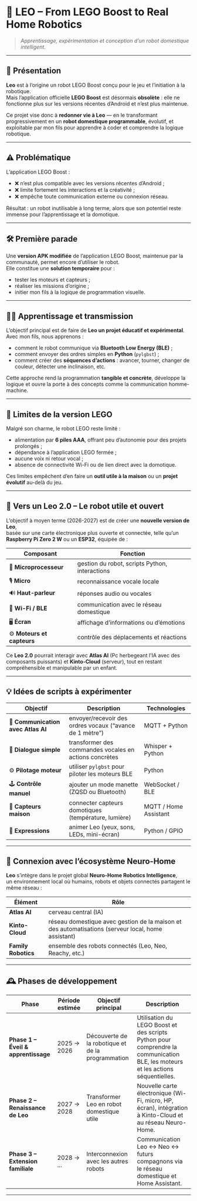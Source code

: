 # 🤖 LEO – From LEGO Boost to Real Home Robotics

> *Apprentissage, expérimentation et conception d’un robot domestique intelligent.*

---

## 🧩 **Présentation**

**Leo** est à l’origine un robot LEGO Boost conçu pour le jeu et l’initiation à la robotique.  
Mais l’application officielle **LEGO Boost** est désormais **obsolète** : elle ne fonctionne plus sur les versions récentes d’Android et n’est plus maintenue.  

Ce projet vise donc à **redonner vie à Leo** — en le transformant progressivement en un **robot domestique programmable**, évolutif, et exploitable par mon fils pour apprendre à coder et comprendre la logique robotique.

---

## ⚠️ **Problématique**

L’application LEGO Boost :
- ❌ n’est plus compatible avec les versions récentes d’Android ;
- ❌ limite fortement les interactions et la créativité ;
- ❌ empêche toute communication externe ou connexion réseau.

Résultat : un robot inutilisable à long terme, alors que son potentiel reste immense pour l’apprentissage et la domotique.

---

## 🛠️ **Première parade**

Une **version APK modifiée** de l’application LEGO Boost, maintenue par la communauté, permet encore d’utiliser le robot.  
Elle constitue une **solution temporaire** pour :
- tester les moteurs et capteurs ;
- réaliser les missions d’origine ;
- initier mon fils à la logique de programmation visuelle.

---

## 👨‍🚀 **Apprentissage et transmission**

L’objectif principal est de faire de **Leo un projet éducatif et expérimental**.  
Avec mon fils, nous apprenons :
- comment le robot communique via **Bluetooth Low Energy (BLE)** ;
- comment envoyer des ordres simples en **Python** (`pylgbst`) ;
- comment créer des **séquences d’actions** : avancer, tourner, changer de couleur, détecter une inclinaison, etc.

Cette approche rend la programmation **tangible et concrète**, développe la logique et ouvre la porte à des concepts comme la communication homme-machine.

---

## 🧱 **Limites de la version LEGO**

Malgré son charme, le robot LEGO reste limité :
- alimentation par **6 piles AAA**, offrant peu d’autonomie pour des projets prolongés ;
- dépendance à l’application LEGO fermée ;
- aucune voix ni retour vocal ;
- absence de connectivité Wi-Fi ou de lien direct avec la domotique.

Ces limites empêchent d’en faire un **outil utile à la maison** ou un **projet évolutif** au-delà du jeu.

---

## 🚀 **Vers un Leo 2.0 – Le robot utile et ouvert**

L’objectif à moyen terme (2026-2027) est de créer une **nouvelle version de Leo**,  
basée sur une carte électronique plus ouverte et connectée, telle qu’un **Raspberry Pi Zero 2 W** ou un **ESP32**, équipée de :

| Composant | Fonction |
|------------|-----------|
| 🧠 **Microprocesseur** | gestion du robot, scripts Python, interactions |
| 🎙️ **Micro** | reconnaissance vocale locale |
| 🔊 **Haut-parleur** | réponses audio ou vocales |
| 📶 **Wi-Fi / BLE** | communication avec le réseau domestique |
| 🖥️ **Écran** | affichage d’informations ou d’émotions |
| ⚙️ **Moteurs et capteurs** | contrôle des déplacements et réactions |

Ce **Leo 2.0** pourrait interagir avec **Atlas AI** (Pc herbegeant l'IA avec des composants puissants) et **Kinto-Cloud** (serveur), tout en restant compréhensible et manipulable par un enfant.

---

## 💡 **Idées de scripts à expérimenter**

| Objectif | Description | Technologies |
|-----------|--------------|---------------|
| 🏡 **Communication avec Atlas AI** | envoyer/recevoir des ordres vocaux (“avance de 1 mètre”) | MQTT + Python |
| 🧠 **Dialogue simple** | transformer des commandes vocales en actions concrètes | Whisper + Python |
| ⚙️ **Pilotage moteur** | utiliser `pylgbst` pour piloter les moteurs BLE | Python |
| 🕹️ **Contrôle manuel** | ajouter un mode manette (ZQSD ou Bluetooth) | WebSocket / BLE |
| 📡 **Capteurs maison** | connecter capteurs domotiques (température, lumière) | MQTT / Home Assistant |
| 💬 **Expressions** | animer Leo (yeux, sons, LEDs, mini-écran) | Python / GPIO |

---

## 🧠 **Connexion avec l’écosystème Neuro-Home**

**Leo** s’intègre dans le projet global **Neuro-Home Robotics Intelligence**,  
un environnement local où humains, robots et objets connectés partagent le même réseau :

| Élément | Rôle |
|----------|------|
| **Atlas AI** | cerveau central (IA) |
| **Kinto-Cloud** | réseau domestique avec gestion de la maison et des automatisations (serveur local, home assistant) |
| **Family Robotics** | ensemble des robots connectés (Leo, Neo, Reachy, etc.) |

---

## 🕰️ **Phases de développement**

| Phase | Période estimée | Objectif principal | Description |
|--------|------------------|--------------------|--------------|
| **Phase 1 – Éveil & apprentissage** | 2025 → 2026 | Découverte de la robotique et de la programmation | Utilisation du LEGO Boost et des scripts Python pour comprendre la communication BLE, les moteurs et les actions séquentielles. |
| **Phase 2 – Renaissance de Leo** | 2027 → 2028 | Transformer Leo en robot domestique utile | Nouvelle carte électronique (Wi-Fi, micro, HP, écran), intégration à Kinto-Cloud et au réseau Neuro-Home. |
| **Phase 3 – Extension familiale** | 2028 → ... | Interconnexion avec les autres robots | Communication Leo ↔ Neo ↔ futurs compagnons via le réseau domestique et Home Assistant. |

---

